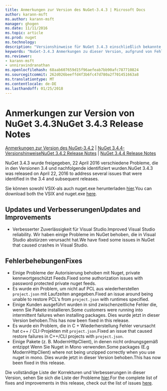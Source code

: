 ```yaml
---
title: Anmerkungen zur Version des NuGet-3.4.3 | Microsoft Docs
author: karann-msft
ms.author: karann-msft
manager: ghogen
ms.date: 11/11/2016
ms.topic: article
ms.prod: nuget
ms.technology: 
description: "Versionshinweise für NuGet 3.4.3 einschließlich bekannte Probleme, Fehlerbehebungen, Funktionen und Archivierung von dcrs Design."
keywords: "NuGet-3.4.3 Anmerkungen zu dieser Version, aufgrund von Fehlerbehebungen, bekannte Probleme, zusätzliche Funktionen, Archivierung von dcrs Design"
ms.reviewer:
- karann-msft
- unniravindranathan
ms.openlocfilehash: 68aab607659d15f96aefeab7bb90afc787710824
ms.sourcegitcommit: 262d026beeffd4f3b6fc47d780a2f701451663a8
ms.translationtype: MT
ms.contentlocale: de-DE
ms.lasthandoff: 01/25/2018
---
```

# <a name="nuget-343-release-notes"></a><span data-ttu-id="fe494-104">Anmerkungen zur Version von NuGet 3.4.3</span><span class="sxs-lookup"><span data-stu-id="fe494-104">NuGet 3.4.3 Release Notes</span></span>

<span data-ttu-id="fe494-105">[Anmerkungen zur Version des NuGet-3.4.2](../release-notes/nuget-3.4.2.md) | [NuGet 3.4.4-Versionshinweise](../release-notes/nuget-3.4.4.md)</span><span class="sxs-lookup"><span data-stu-id="fe494-105">[NuGet 3.4.2 Release Notes](../release-notes/nuget-3.4.2.md) | [NuGet 3.4.4 Release Notes](../release-notes/nuget-3.4.4.md)</span></span>

<span data-ttu-id="fe494-106">NuGet 3.4.3 wurde freigegeben, 22 April 2016 verschiedene Probleme, die in den Versionen 3.4 und nachfolgende identifiziert wurden.</span><span class="sxs-lookup"><span data-stu-id="fe494-106">NuGet 3.4.3 was released on April 22, 2016 to address several issues that were identified in the 3.4 and subsequent releases.</span></span>

<span data-ttu-id="fe494-107">Sie können sowohl VSIX-als auch nuget.exe herunterladen [hier](https://dist.nuget.org/index.html).</span><span class="sxs-lookup"><span data-stu-id="fe494-107">You can download both the VSIX and nuget.exe [here](https://dist.nuget.org/index.html).</span></span>

## <a name="updates-and-improvements"></a><span data-ttu-id="fe494-108">Updates und Verbesserungen</span><span class="sxs-lookup"><span data-stu-id="fe494-108">Updates and Improvements</span></span>

* <span data-ttu-id="fe494-109">Verbesserter Zuverlässigkeit für Visual Studio.</span><span class="sxs-lookup"><span data-stu-id="fe494-109">Improved Visual Studio reliability.</span></span> <span data-ttu-id="fe494-110">Wir haben einige Probleme im NuGet behoben, die in Visual Studio abstürzen verursacht hat.</span><span class="sxs-lookup"><span data-stu-id="fe494-110">We have fixed some issues in NuGet that caused crashes in Visual Studio.</span></span>

## <a name="fixes"></a><span data-ttu-id="fe494-111">Fehlerbehebungen</span><span class="sxs-lookup"><span data-stu-id="fe494-111">Fixes</span></span>

* <span data-ttu-id="fe494-112">Einige Probleme der Autorisierung behoben mit Nuget, private kennwortgeschützt Feeds.</span><span class="sxs-lookup"><span data-stu-id="fe494-112">Fixed some authorization issues with password protected private nuget feeds.</span></span>
* <span data-ttu-id="fe494-113">Es wurde ein Problem, um nicht auf PCL aus wiederherstellen `project.json` mit Laufzeiten angegeben.</span><span class="sxs-lookup"><span data-stu-id="fe494-113">Fixed an issue around being unable to restore PCL's from `project.json` with runtimes specified.</span></span>
* <span data-ttu-id="fe494-114">Einige Kunden ausgeführt wurden in sind zwischenzeitliche Fehler die, wenn Sie Pakete installieren.</span><span class="sxs-lookup"><span data-stu-id="fe494-114">Some customers were running into intermittent failures when installing packages.</span></span> <span data-ttu-id="fe494-115">Dies wurde jetzt in dieser Version behoben.</span><span class="sxs-lookup"><span data-stu-id="fe494-115">This has now been fixed in this release.</span></span>
* <span data-ttu-id="fe494-116">Es wurde ein Problem, die in C + Wiederherstellung Fehler verursacht hat c++ / CLI-Projekten mit `project.json`.</span><span class="sxs-lookup"><span data-stu-id="fe494-116">Fixed an issue that caused restore failures in C++/CLI projects with `project.json`.</span></span>
* <span data-ttu-id="fe494-117">Einige Pakete (z. B. ModernHttpClient), in denen nicht ordnungsgemäß entzippt Wenn Sie Nuget in Mono verwenden.</span><span class="sxs-lookup"><span data-stu-id="fe494-117">Some packages (E.g ModernHttpClient) where not being unzipped correctly when you use nuget in mono.</span></span> <span data-ttu-id="fe494-118">Dies wurde jetzt in dieser Version behoben.</span><span class="sxs-lookup"><span data-stu-id="fe494-118">This has now been fixed in this release.</span></span>

<span data-ttu-id="fe494-119">Die vollständige Liste der Korrekturen und Verbesserungen in dieser Version, sehen Sie sich die Liste der Probleme [hier](https://github.com/NuGet/Home/issues?q=is%3Aissue+milestone%3A3.4.3+is%3Aclosed).</span><span class="sxs-lookup"><span data-stu-id="fe494-119">For the complete list of fixes and improvements in this release, check out the list of issues [here](https://github.com/NuGet/Home/issues?q=is%3Aissue+milestone%3A3.4.3+is%3Aclosed).</span></span>